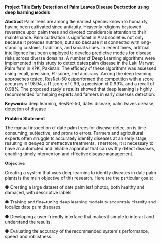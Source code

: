 **Project Title Early Detection of Palm Leaves Disease Dectection using deep learning models** 


**Abstract**
Palm trees are among the earliest species known to humanity, having been cultivated since 
antiquity. Heavenly religions bestowed reverence upon palm trees and devoted considerable 
attention to their maintenance. Palm cultivation is significant in Arab societies not only 
because it provides nutrition, but also because it is connected with long-standing customs, 
traditions, and social values. In recent times, artificial intelligence has been employed to 
develop predictive models for disease risks across diverse domains. A number of Deep 
Learning algorithms were implemented in this study to detect dates palm disease in the Laki 
Marwat Palm farm in KPK, Pakistan. The efficacy of these algorithms was assessed using 
recall, precision, F1-score, and accuracy. Among the deep learning approaches tested, 
ResNet-50 outperformed the competition with a score accuracy of 98.94, a f1 score of 0.99, a 
precision of 0.99%, and a recall of 0.98%. The proposed study's results showed that deep 
learning is highly recommended for helping experts and farmers in early diseases detection. 

**Keywords:**
deep learning, ResNet-50, dates disease, palm leaves disease, detection of disease

 **Problem Statement**

 
The manual inspection of date palm trees for disease detection is time-consuming, subjective, 
and prone to errors. Farmers and agricultural experts often struggle to accurately identify 
diseases at an early stage, resulting in delayed or ineffective treatments. Therefore, It is 
necessary to have an automated and reliable apparatus that can swiftly detect diseases, 
enabling timely intervention and effective disease management. 

**Objective**

Creating a system that uses deep learning to identify diseases in date palm plants is the main 
objective of this research. Here are the particular goals: 

● Creating a large dataset of date palm leaf photos, both healthy and damaged, with 
descriptive labels.

● Training and fine-tuning deep learning models to accurately classify and localize date 
palm diseases.

● Developing a user-friendly interface that makes it simple to interact and understand 
the results.

● Evaluating the accuracy of the recommended system's performance, speed, and 
robustness.



